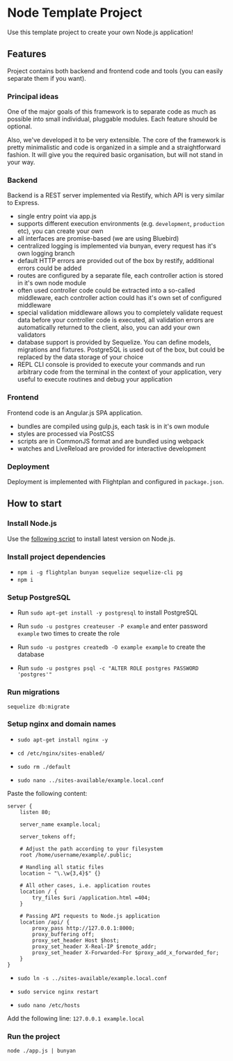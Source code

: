 # Node Template Project

Use this template project to create your own Node.js application!


## Features

Project contains both backend and frontend code and tools (you can easily separate them if you want).


### Principal ideas

One of the major goals of this framework is to separate code as much as possible
into small individual, pluggable modules. Each feature should be optional.

Also, we've developed it to be very extensible. The core of the framework is pretty
minimalistic and code is organized in a simple and a straightforward fashion. It will
give you the required basic organisation, but will not stand in your way.


### Backend

Backend is a REST server implemented via Restify, which API is very similar to Express.

- single entry point via app.js
- supports different execution environments (e.g. `development`, `production` etc), you can create your own
- all interfaces are promise-based (we are using Bluebird)
- centralized logging is implemented via bunyan, every request has it's own logging branch
- default HTTP errors are provided out of the box by restify, additional errors could be added
- routes are configured by a separate file, each controller action is stored in it's own node module
- often used controller code could be extracted into a so-called middleware,
  each controller action could has it's own set of configured middleware
- special validation middleware allows you to completely validate request data before your controller code is executed,
  all validation errors are automatically returned to the client, also, you can add your own validators
- database support is provided by Sequelize. You can define models, migrations and fixtures.
  PostgreSQL is used out of the box, but could be replaced by the data storage of your choice
- REPL CLI console is provided to execute your commands and
  run arbitrary code from the terminal in the context of your application,
  very useful to execute routines and debug your application


### Frontend

Frontend code is an Angular.js SPA application.

- bundles are compiled using gulp.js, each task is in it's own module
- styles are processed via PostCSS
- scripts are in CommonJS format and are bundled using webpack
- watches and LiveReload are provided for interactive development


### Deployment

Deployment is implemented with Flightplan and configured in `package.json`.


## How to start

### Install Node.js

Use the [following script](https://github.com/slavafomin/workstation-provision/blob/master/scripts/install-nodejs.sh)
to install latest version on Node.js.


### Install project dependencies

- `npm i -g flightplan bunyan sequelize sequelize-cli pg`
- `npm i`


### Setup PostgreSQL

- Run `sudo apt-get install -y postgresql` to install PostgreSQL

- Run `sudo -u postgres createuser -P example` and enter password `example` two times to create the role

- Run `sudo -u postgres createdb -O example example` to create the database

- Run `sudo -u postgres psql -c "ALTER ROLE postgres PASSWORD 'postgres'"`


### Run migrations

`sequelize db:migrate`


### Setup nginx and domain names

- `sudo apt-get install nginx -y`

- `cd /etc/nginx/sites-enabled/`

- `sudo rm ./default`

- `sudo nano ../sites-available/example.local.conf`

Paste the following content:

```
server {
    listen 80;

    server_name example.local;

    server_tokens off;

    # Adjust the path according to your filesystem
    root /home/username/example/.public;

    # Handling all static files
    location ~ "\.\w{3,4}$" {}

    # All other cases, i.e. application routes
    location / {
        try_files $uri /application.html =404;
    }

    # Passing API requests to Node.js application
    location /api/ {
        proxy_pass http://127.0.0.1:8000;
        proxy_buffering off;
        proxy_set_header Host $host;
        proxy_set_header X-Real-IP $remote_addr;
        proxy_set_header X-Forwarded-For $proxy_add_x_forwarded_for;
    }
}
```

- `sudo ln -s ../sites-available/example.local.conf`

- `sudo service nginx restart`

- `sudo nano /etc/hosts`

Add the following line: `127.0.0.1 example.local`


### Run the project

`node ./app.js | bunyan`
